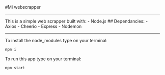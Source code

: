 #Mi webscrapper
<hr/>
This is a simple web scrapper built with:
- Node.js
## Dependancies:
 - Axios
 - Cheerio
 - Express
 - Nodemon
 
 <hr/>
 
  To install the node_modules type on your terminal:
 ```bash
 npm i
 ```
 
 To run this app type on your terminal:
 ```bash
 npm start
 ```
